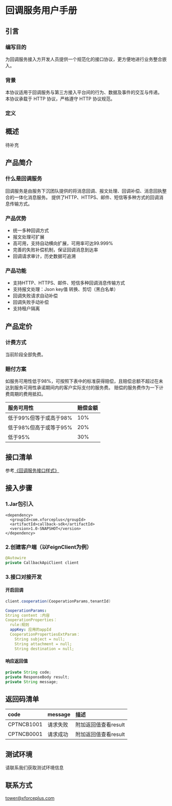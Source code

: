 # 回调服务用户手册

## 引言

### 编写目的

为回调服务接入方开发人员提供一个规范化的接口协议，更方便地进行业务整合嵌入。
### 背景

本协议适用于回调服务与第三方接入平台间的行为、数据及事件的交互与传递。 本协议承载于 HTTP 协议，严格遵守 HTTP 协议规范。
### 定义

## 概述
 
待补充

## 产品简介 

### 什么是回调服务

回调服务是由服务下沉团队提供的将消息回调、报文处理、回调补偿、消息回执整合的一体化消息服务。
提供了HTTP、HTTPS、邮件、短信等多种方式的回调消息传输方式。

### 产品优势

+ 统一多种回调方式
+ 报文处理可扩展
+ 高可用，支持自动横向扩展，可用率可达99.999%
+ 完善的失败补偿机制，保证回调消息到达率
+ 回调请求审计，历史数据可追溯

### 产品功能

+ 支持HTTP、HTTPS、邮件、短信多种回调消息传输方式
+ 支持报文处理：Json key值 转换、剪切（黑白名单）
+ 回调失败请求自动补偿
+ 回调失败手动补偿
+ 支持租户隔离

## 产品定价

### 计费方式

当前阶段全部免费。
<!--
|  服务可用性  | 产品类型 | 定价维度 | 定价 |
|  :----  | :----  |:----  |:----  |
| 回调服务  | HTTP/HTTPS | 单价 | 0.001元/条；报文处理+0.002/条 |
| 回调服务  | HTTP/HTTPS | 套餐 | 10,000元/11,111,111条(9折) |
| 回调服务  | 邮箱 | 单价 | 原有HTTP基础上 +0.002元/条|
| 回调服务  | 说明 | 单价 | 提供测试环境免费试用，短信及邮件共提供100条试用，超过则按照计费标准收费；计费原则：发送成功则计费，发送失败不计费；所有套餐包时长为6个月。超出6个月之后按照单价计费。|
-->

### 赔付方案

如服务可用性低于98%，可按照下表中的标准获得赔偿，且赔偿总额不超过在未达到服务可用性承诺期间内的客户实际支付的服务费。
赔偿的服务费作为一下计费周期的费用抵扣。

|  服务可用性  | 赔偿金额 | 
|  :----  | :----  |
| 低于99%但等于或高于98%  | 10%|
| 低于98%但高于或等于95% | 20% |
| 低于95% | 30% |

## 接口清单

参考[《回调服务接口样式》](/docs/回调服务/回调服务接口样式.md)

## 接入步骤

### 1.Jar包引入

<!--pom-->
```pom
<dependency>
  <groupId>com.xforceplus</groupId>
  <artifactId>callback-sdk</artifactId>
  <version>1.0-SNAPSHOT</version>
</dependency>
```


### 2.创建客户端（以FeignClient为例）

<!--Java-->
```java
@Autowire
private CallbackApiClient client
```


### 3.接口对接开发

#### 开启回调

<!--Java-->
```java
client.cooperation(CooperationParams,tenantId)
```

<!--yml-->
```yml
CooperationParams:
String content :内容
CooperationProperties：
  rule:规则
  appKey: 应用的appId
  CooperationPropertiesExtParam：
	String subject = null;
	String attachment = null;
	String destination = null;
```


#### 响应返回值

<!--Java-->
```java
private String code;
private ResponseBody result;
private String message;
```


## 返回码清单

|  code  | message | 描述 | 
|  :----  | :----  |:----|
|CPTNCB1001| 请求失败 | 附加返回值查看result |
| CPTNCB0001 | 请求成功 | 附加返回值查看result |


## 测试环境

请联系我们获取测试环境信息

## 联系方式

tower@xforceplus.com